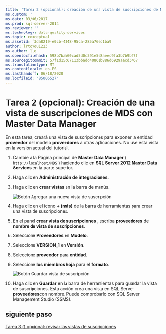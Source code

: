 ```yaml
---
title: 'Tarea 2 (opcional): creación de una vista de suscripciones de MDS con Master Data Manager | Microsoft Docs'
ms.custom: ''
ms.date: 03/06/2017
ms.prod: sql-server-2014
ms.reviewer: ''
ms.technology: data-quality-services
ms.topic: conceptual
ms.assetid: f3da8219-e0cb-4848-95ca-285a76ec1ba9
author: lrtoyou1223
ms.author: lle
ms.openlocfilehash: 598b7bab60cad5d0c391e5e8aeec9fa3b7b9b97f
ms.sourcegitcommit: 57f1d15c67113bbadd40861b886d6929aacd3467
ms.translationtype: MT
ms.contentlocale: es-ES
ms.lasthandoff: 06/18/2020
ms.locfileid: "85006527"
---
```

# <a name="task-2-optional-creating-a-mds-subscription-view-using-master-data-manager"></a>Tarea 2 (opcional): Creación de una vista de suscripciones de MDS con Master Data Manager
  En esta tarea, creará una vista de suscripciones para exponer la entidad **proveedor** del modelo **proveedores** a otras aplicaciones. No use esta vista en la versión actual del tutorial.  
  
1.  Cambie a la Página principal de **Master Data Manager** ( `http://localhost/MDS` ) haciendo clic en **SQL Server 2012 Master Data Services** en la parte superior.  
  
2.  Haga clic en **Administración de integraciones**.  
  
3.  Haga clic en **crear vistas** en la barra de menús.  
  
     ![Botón Agregar una nueva vista de suscripción](../../2014/tutorials/media/et-creatingamdssubscriptionviewusingmdm-01.jpg "Botón Agregar una nueva vista de suscripción")  
  
4.  Haga clic en el icono **+ (más)** de la barra de herramientas para crear una vista de suscripciones.  
  
5.  En el panel **crear vista de suscripciones** , escriba **proveedores** de **nombre de vista de suscripciones**.  
  
6.  Seleccione **Proveedores** en **Modelo**.  
  
7.  Seleccione **VERSION_1** en **Versión**.  
  
8.  Seleccione **proveedor** para **entidad**.  
  
9. Seleccione **los miembros hoja** para el **formato**.  
  
     ![Botón Guardar vista de suscripción](../../2014/tutorials/media/et-creatingamdssubscriptionviewusingmdm-02.jpg "Botón Guardar vista de suscripción")  
  
10. Haga clic en **Guardar** en la barra de herramientas para guardar la vista de suscripciones. Esta acción crea una vista en SQL Server **proveedores**con nombre. Puede comprobarlo con SQL Server Management Studio (SSMS).  
  
## <a name="next-step"></a>siguiente paso  
 [Tarea 3 &#40;&#41; opcional: revisar las vistas de suscripciones](task-3-optional-reviewing-the-subscription-views.md)  
  
  
